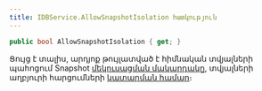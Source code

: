 ```yaml
---
title: IDBService.AllowSnapshotIsolation հատկություն
---
```


```c#
public bool AllowSnapshotIsolation { get; }
```

Ցույց է տալիս, արդյոք թույլատված է հիմնական տվյալների պահոցում Snapshot [մեկուսացման մակարդակը](https://learn.microsoft.com/en-us/sql/t-sql/statements/set-transaction-isolation-level-transact-sql), տվյալների աղբյուրի հարցումների [կատարման համար](../../definitions/ds.md#supportssnapshotisolation)։
